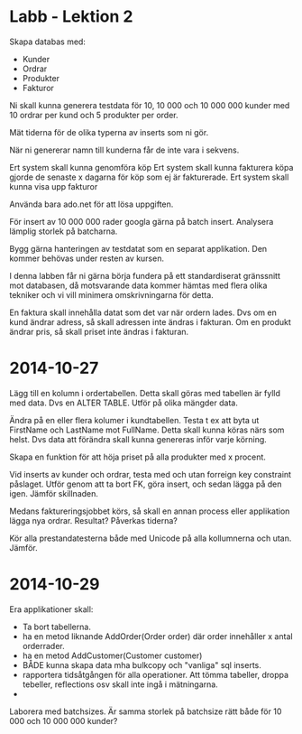 Labb - Lektion 2
================
Skapa databas med:
* Kunder
* Ordrar
* Produkter
* Fakturor

Ni skall kunna generera testdata för 10, 10 000 och 10 000 000 kunder med 10 ordrar per kund och 5 produkter per order.

Mät tiderna för de olika typerna av inserts som ni gör.

När ni genererar namn till kunderna får de inte vara i sekvens.

Ert system skall kunna genomföra köp
Ert system skall kunna fakturera köpa gjorde de senaste x dagarna för köp som ej är fakturerade.
Ert system skall kunna visa upp fakturor

Använda bara ado.net för att lösa uppgiften.

För insert av 10 000 000 rader googla gärna på batch insert. Analysera lämplig storlek på batcharna.

Bygg gärna hanteringen av testdatat som en separat applikation. Den kommer behövas under resten av kursen.

I denna labben får ni gärna börja fundera på ett standardiserat gränssnitt mot databasen, då motsvarande data kommer hämtas med flera olika tekniker och vi vill minimera omskrivningarna för detta.

En faktura skall innehålla datat som det var när ordern lades. Dvs om en kund ändrar adress, så skall adressen inte ändras i fakturan. Om en produkt ändrar pris, så skall priset inte ändras i fakturan.

2014-10-27
==========
Lägg till en kolumn i ordertabellen. Detta skall göras med tabellen är fylld med data. Dvs en ALTER TABLE. Utför på olika mängder data. 

Ändra på en eller flera kolumer i kundtabellen. Testa t ex att byta ut FirstName och LastName mot FullName. Detta skall kunna köras närs som helst. Dvs data att förändra skall kunna genereras inför varje körning.

Skapa en funktion för att höja priset på alla produkter med x procent.

Vid inserts av kunder och ordrar, testa med och utan forreign key constraint påslaget. Utför genom att ta bort FK, göra insert, och sedan lägga på den igen. Jämför skillnaden.

Medans faktureringsjobbet körs, så skall en annan process eller applikation lägga nya ordrar. Resultat? Påverkas tiderna?

Kör alla prestandatesterna både med Unicode på alla kollumnerna och utan. Jämför.

2014-10-29
==========
Era applikationer skall:
* Ta bort tabellerna. 
* ha en metod liknande AddOrder(Order order) där order innehåller x antal orderrader.
* ha en metod AddCustomer(Customer customer)
* BÅDE kunna skapa data mha bulkcopy och "vanliga" sql inserts.
* rapportera tidsåtgången för alla operationer. Att tömma tabeller, droppa tebeller, reflections osv skall inte ingå i mätningarna.
* 
Laborera med batchsizes. Är samma storlek på batchsize rätt både för 10 000 och 10 000 000 kunder?




